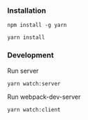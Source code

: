 ### Installation

```
npm install -g yarn

yarn install
```

### Development

Run server
```
yarn watch:server
```

Run webpack-dev-server
```
yarn watch:client
```